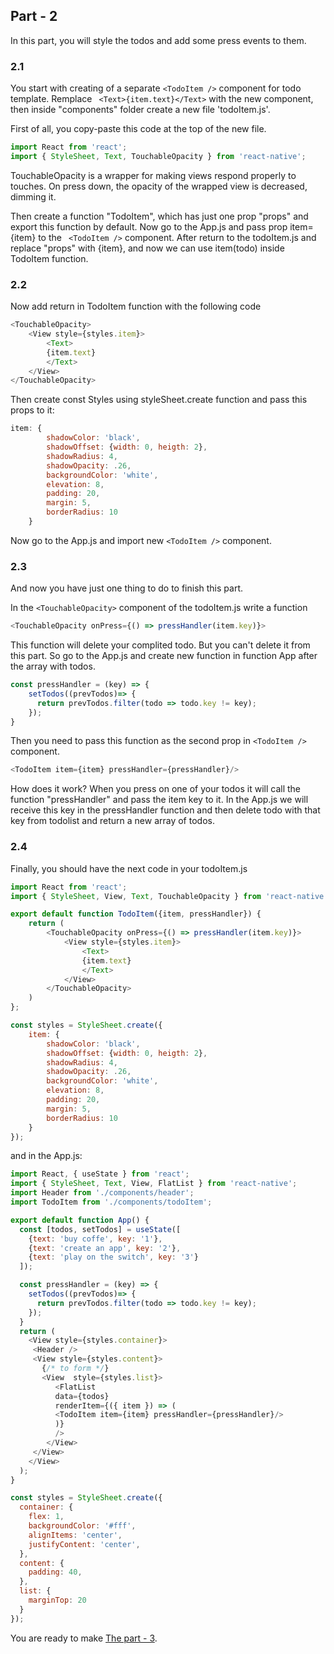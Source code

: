 ## Part - 2

In this part, you will style the todos and add some press events to them.

### 2.1

 You start with creating of a separate ``` <TodoItem /> ``` component for todo template. Remplace 
 ``` <Text>{item.text}</Text>``` 
 with the new component, then inside "components" folder create a new file 'todoItem.js'. 

 First of all, you copy-paste this code at the top of the new file.

 ```js
import React from 'react';
import { StyleSheet, Text, TouchableOpacity } from 'react-native';
```

TouchableOpacity is a wrapper for making views respond properly to touches. On press down, the opacity of the wrapped view is decreased, dimming it.

Then create a function "TodoItem", which has just one prop "props" and export this function by default. Now go to the App.js and pass prop item={item} to the ``` <TodoItem />``` component. After return to the todoItem.js and replace "props" with {item}, and now we can use item(todo) inside TodoItem function. 

### 2.2

Now add return in TodoItem function with the following code 
```js
<TouchableOpacity>
    <View style={styles.item}>
        <Text>
        {item.text}
        </Text>
    </View>
</TouchableOpacity>
```
Then create const Styles using styleSheet.create function and pass this props to it:
```js
item: {
        shadowColor: 'black',
        shadowOffset: {width: 0, heigth: 2},
        shadowRadius: 4,
        shadowOpacity: .26,
        backgroundColor: 'white',
        elevation: 8,
        padding: 20, 
        margin: 5,
        borderRadius: 10
    }
```
Now go to the App.js and import new ``` <TodoItem /> ``` component.

### 2.3

And now you have just one thing to do to finish this part.

In the ``` <TouchableOpacity> ``` component of the todoItem.js write a function 
```js
<TouchableOpacity onPress={() => pressHandler(item.key)}>
```
This function will delete your complited todo. But you can't delete it from this part. So go to the App.js and create new function in function App after the array with todos.

```js
const pressHandler = (key) => {
    setTodos((prevTodos)=> {
      return prevTodos.filter(todo => todo.key != key);
    });
}
```
Then you need to pass this function as the second prop in ``` <TodoItem /> ``` component.

```js
<TodoItem item={item} pressHandler={pressHandler}/>
```

How does it work?
When you press on one of your todos it will call the function "pressHandler" and pass the item key to it. In the App.js we will receive this key in the pressHandler function and then delete todo with that key from todolist and return a new array of todos.

### 2.4

Finally, you should have the next code in your todoItem.js

```js
import React from 'react';
import { StyleSheet, View, Text, TouchableOpacity } from 'react-native';

export default function TodoItem({item, pressHandler}) {
    return (
        <TouchableOpacity onPress={() => pressHandler(item.key)}>
            <View style={styles.item}>
                <Text>
                {item.text}
                </Text>
            </View>
        </TouchableOpacity>
    )
};

const styles = StyleSheet.create({
    item: {
        shadowColor: 'black',
        shadowOffset: {width: 0, heigth: 2},
        shadowRadius: 4,
        shadowOpacity: .26,
        backgroundColor: 'white',
        elevation: 8,
        padding: 20, 
        margin: 5,
        borderRadius: 10
    }
});
```

and in the App.js:

```js
import React, { useState } from 'react';
import { StyleSheet, Text, View, FlatList } from 'react-native';
import Header from './components/header';
import TodoItem from './components/todoItem';

export default function App() {
  const [todos, setTodos] = useState([
    {text: 'buy coffe', key: '1'},
    {text: 'create an app', key: '2'},
    {text: 'play on the switch', key: '3'}
  ]);

  const pressHandler = (key) => {
    setTodos((prevTodos)=> {
      return prevTodos.filter(todo => todo.key != key);
    });
  }
  return (
    <View style={styles.container}>
     <Header />
     <View style={styles.content}>
       {/* to form */}
       <View  style={styles.list}>
          <FlatList
          data={todos}
          renderItem={({ item }) => (
          <TodoItem item={item} pressHandler={pressHandler}/>
          )}
          />
        </View>
     </View>
    </View>
  );
}

const styles = StyleSheet.create({
  container: {
    flex: 1,
    backgroundColor: '#fff',
    alignItems: 'center',
    justifyContent: 'center',
  },
  content: {
    padding: 40,
  },
  list: {
    marginTop: 20
  }
});
```

You are ready to make [The part - 3](Part3.md).